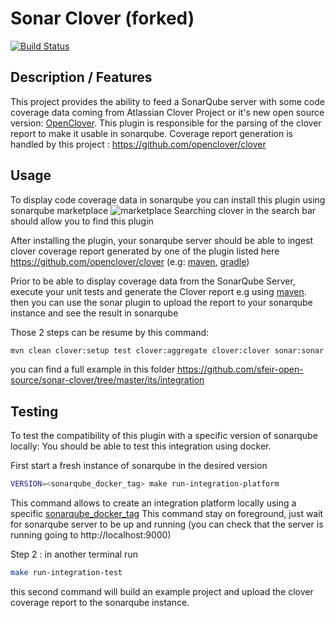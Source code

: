 Sonar Clover (forked)
===========
[![Build Status](https://travis-ci.org/sfeir-open-source/sonar-clover.svg?branch=master)](https://travis-ci.org/sfeir-open-source/sonar-clover)

## Description / Features
This project provides the ability to feed a SonarQube server with some code coverage data coming from Atlassian Clover Project or it's new open source version: [OpenClover](http://openclover.org/).
This plugin is responsible for the parsing of the clover report to make it usable in sonarqube.
Coverage report generation is handled by this project : https://github.com/openclover/clover

## Usage
To display code coverage data in sonarqube you can install this plugin using sonarqube marketplace
![marketplace](./img/marketplace.gif)
Searching clover in the search bar should allow you to find this plugin

After installing the plugin, your sonarqube server should be able to ingest clover coverage report
generated by one of the plugin listed here https://github.com/openclover/clover (e.g: [maven](https://github.com/openclover/clover-maven-plugin), [gradle](https://github.com/openclover/gradle-clover-plugin))

Prior to be able to display coverage data from the SonarQube Server, execute your unit tests and generate the Clover report
e.g using [maven](http://openclover.org/doc/manual/latest/maven--quick-start-guide.html).
then you can use the sonar plugin to upload the report to your sonarqube instance and see the result in sonarqube

Those 2 steps can be resume by this command:
```bash
mvn clean clover:setup test clover:aggregate clover:clover sonar:sonar -Dsonar.sources=src -Dsonar.host.url=http://sonar-instance:9000 
```
 
you can find a full example in this folder https://github.com/sfeir-open-source/sonar-clover/tree/master/its/integration

## Testing

To test the compatibility of this plugin with a specific version of sonarqube locally:
You should be able to test this integration using docker. 

First start a fresh instance of sonarqube in the desired version
```bash
VERSION=<sonarqube_docker_tag> make run-integration-platform
```
This command allows to create an integration platform locally using a specific [sonarqube_docker_tag](https://hub.docker.com/_/sonarqube/?tab=tags)
This command stay on foreground, just wait for sonarqube server to be up and running (you can check that the server is running going to http://localhost:9000)

Step 2 : in another terminal run 
```bash
make run-integration-test
```
this second command will build an example project and upload the clover coverage report to the sonarqube instance.

